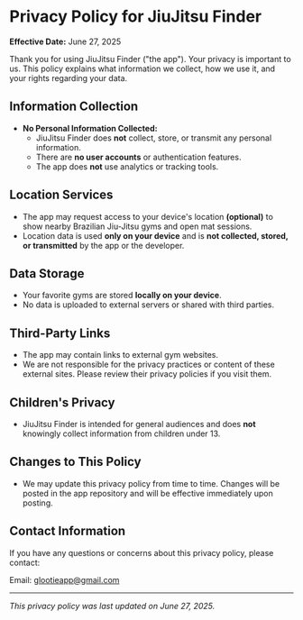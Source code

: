 # Privacy Policy for JiuJitsu Finder

**Effective Date:** June 27, 2025

Thank you for using JiuJitsu Finder ("the app"). Your privacy is important to us. This policy explains what information we collect, how we use it, and your rights regarding your data.

## Information Collection
- **No Personal Information Collected:**
  - JiuJitsu Finder does **not** collect, store, or transmit any personal information.
  - There are **no user accounts** or authentication features.
  - The app does **not** use analytics or tracking tools.

## Location Services
- The app may request access to your device's location **(optional)** to show nearby Brazilian Jiu-Jitsu gyms and open mat sessions.
- Location data is used **only on your device** and is **not collected, stored, or transmitted** by the app or the developer.

## Data Storage
- Your favorite gyms are stored **locally on your device**.
- No data is uploaded to external servers or shared with third parties.

## Third-Party Links
- The app may contain links to external gym websites.
- We are not responsible for the privacy practices or content of these external sites. Please review their privacy policies if you visit them.

## Children's Privacy
- JiuJitsu Finder is intended for general audiences and does **not** knowingly collect information from children under 13.

## Changes to This Policy
- We may update this privacy policy from time to time. Changes will be posted in the app repository and will be effective immediately upon posting.

## Contact Information
If you have any questions or concerns about this privacy policy, please contact:

Email: glootieapp@gmail.com

---

*This privacy policy was last updated on June 27, 2025.* 
